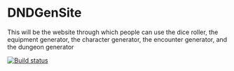 DNDGenSite
==========

This will be the website through which people can use the dice roller, the equipment generator, the character generator, the encounter generator, and the dungeon generator

[![Build status](https://ci.appveyor.com/api/projects/status/d5fyqe7id26yrwdf)](https://ci.appveyor.com/project/cidthecoatrack/dndgensite)
